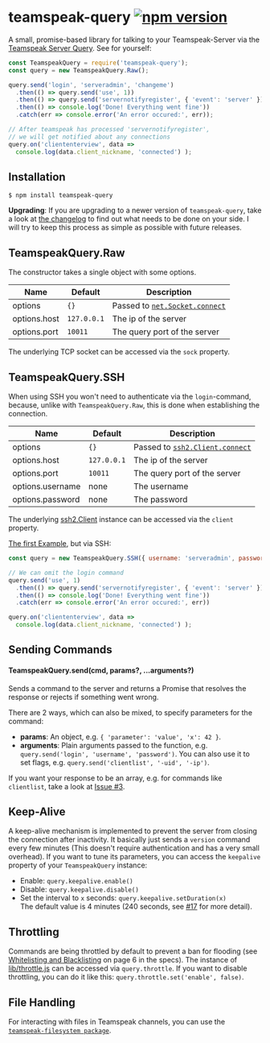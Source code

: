 # teamspeak-query [![npm version](https://badge.fury.io/js/teamspeak-query.svg)](https://badge.fury.io/js/teamspeak-query)
A small, promise-based library for talking to your Teamspeak-Server via the [Teamspeak Server Query](http://media.teamspeak.com/ts3_literature/TeamSpeak%203%20Server%20Query%20Manual.pdf). See for yourself:
<a name="usage-example"></a>
```javascript
const TeamspeakQuery = require('teamspeak-query');
const query = new TeamspeakQuery.Raw();

query.send('login', 'serveradmin', 'changeme')
  .then(() => query.send('use', 1))
  .then(() => query.send('servernotifyregister', { 'event': 'server' }))
  .then(() => console.log('Done! Everything went fine'))
  .catch(err => console.error('An error occured:', err));

// After teamspeak has processed 'servernotifyregister',
// we will get notified about any connections
query.on('cliententerview', data =>
  console.log(data.client_nickname, 'connected') );
```

## Installation
```shell
$ npm install teamspeak-query
```
**Upgrading**: If you are upgrading to a newer version of `teamspeak-query`, take a look at [the changelog](https://github.com/schroffl/teamspeak-query/releases) to find out what needs to be done on your side. I will try to keep this process as simple as possible with future releases.

## TeamspeakQuery.Raw
The constructor takes a single object with some options.

| Name         | Default     | Description                         |
| ------------ | ----------- | ----------------------------------- |
| options      | `{}`        | Passed to [`net.Socket.connect`](https://nodejs.org/api/net.html#net_socket_connect_options_connectlistener) |
| options.host | `127.0.0.1` | The ip of the server                |
| options.port | `10011`     | The query port of the server        |

The underlying TCP socket can be accessed via the `sock` property.

## TeamspeakQuery.SSH
When using SSH you won't need to authenticate via the `login`-command, because, unlike with `TeamspeakQuery.Raw`,
this is done when establishing the connection.

| Name         | Default     | Description                         |
| ------------ | ----------- | ----------------------------------- |
| options      | `{}`        | Passed to [`ssh2.Client.connect`](https://www.npmjs.com/package/ssh2#client-methods) |
| options.host | `127.0.0.1` | The ip of the server                |
| options.port | `10011`     | The query port of the server        |
| options.username | none    | The username                        |
| options.password | none    | The password                        |

The underlying [ssh2.Client](https://www.npmjs.com/package/ssh2#client) instance can be accessed via the `client` property.

[The first Example](#usage-example), but via SSH:

```javascript
const query = new TeamspeakQuery.SSH({ username: 'serveradmin', password: 'changeme' });

// We can omit the login command
query.send('use', 1)
  .then(() => query.send('servernotifyregister', { 'event': 'server' }))
  .then(() => console.log('Done! Everything went fine'))
  .catch(err => console.error('An error occured:', err))

query.on('cliententerview', data =>
  console.log(data.client_nickname, 'connected') );
```

## Sending Commands
#### TeamspeakQuery.send(cmd, params?, ...arguments?)
Sends a command to the server and returns a Promise that resolves the response or rejects if something went wrong.

There are 2 ways, which can also be mixed, to specify parameters for the command:
* **params**: An object, e.g. `{ 'parameter': 'value', 'x': 42 }`.
* **arguments**: Plain arguments passed to the function, e.g. `query.send('login', 'username', 'password')`.
You can also use it to set flags, e.g. `query.send('clientlist', '-uid', '-ip')`.

If you want your response to be an array, e.g. for commands like `clientlist`, take a look at [Issue #3](https://github.com/schroffl/teamspeak-query/issues/3#issuecomment-359252099).

## Keep-Alive
A keep-alive mechanism is implemented to prevent the server from closing the connection after inactivity. It basically just sends a `version` command every few minutes (This doesn't require authentication and has a very small overhead).
If you want to tune its parameters, you can access the `keepalive` property of your `TeamspeakQuery` instance:
  - Enable: `query.keepalive.enable()`
  - Disable: `query.keepalive.disable()`
  - Set the interval to `x` seconds: `query.keepalive.setDuration(x)`  
    The default value is 4 minutes (240 seconds, see [#17](https://github.com/schroffl/teamspeak-query/issues/17#issuecomment-420924876) for more detail).

## Throttling
Commands are being throttled by default to prevent a ban for flooding (see [Whitelisting and Blacklisting](http://media.teamspeak.com/ts3_literature/TeamSpeak%203%20Server%20Query%20Manual.pdf?#page=6) on page 6 in the specs).
The instance of [lib/throttle.js](lib/throttle.js) can be accessed via `query.throttle`.
If you want to disable throttling, you can do it like this: `query.throttle.set('enable', false)`.

## File Handling
For interacting with files in Teamspeak channels, you can use the [`teamspeak-filesystem package`](https://github.com/schroffl/teamspeak-filesystem).
